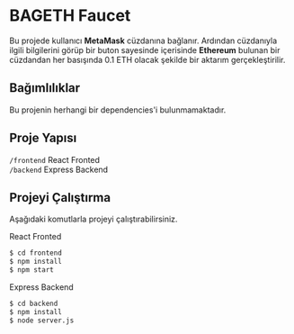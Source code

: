 ﻿# BAGETH Faucet

Bu projede kullanıcı **MetaMask** cüzdanına bağlanır. Ardından cüzdanıyla ilgili bilgilerini görüp bir buton sayesinde içerisinde **Ethereum** bulunan bir cüzdandan her basışında 0.1 ETH olacak şekilde bir aktarım gerçekleştirilir.

## Bağımlılıklar

Bu projenin herhangi bir dependencies'i bulunmamaktadır.

## Proje Yapısı

`/frontend` React Fronted  
`/backend` Express Backend

## Projeyi Çalıştırma

Aşağıdaki komutlarla projeyi çalıştırabilirsiniz.  

React Fronted

```sh
$ cd frontend
$ npm install
$ npm start
```

Express Backend

``` sh
$ cd backend
$ npm install
$ node server.js
```